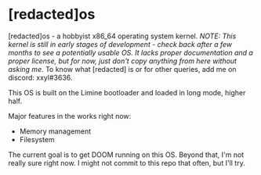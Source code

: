 # [redacted]os
[redacted]os - a hobbyist x86_64 operating system kernel.
_NOTE: This kernel is still in early stages of development - check back after a few months to see a potentially usable OS._
_It lacks proper documentation and a proper license, but for now, just don't copy anything from here without asking me._
To know what [redacted] is or for other queries, add me on discord: xxyl#3636.

This OS is built on the Limine bootloader and loaded in long mode, higher half.

Major features in the works right now:
 * Memory management 
 * Filesystem
 
The current goal is to get DOOM running on this OS. Beyond that, I'm not really sure right now. 
I might not commit to this repo that often, but I'll try. 
